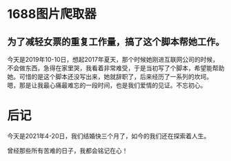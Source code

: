 # 1688图片爬取器
## 为了减轻女票的重复工作量，搞了这个脚本帮她工作。
今天是2019年10-10日，想起2017年夏天，那个时候她刚进互联网公司的时候，不会做东西，急得在家里哭，我看着非常难受，于是当初写了个脚本，希望能帮助她。可惜的是这个脚本还没写出来，她就辞职了，后来经历了一系列的坎坷。
嗯，那是让我最心痛最难忘的一段时间，也是我们爱情的见证。不忘初心。
# 后记
今天是2021年4-20日，我们结婚快三个月了，如今的我们还在探索着人生。

曾经那些所有苦难的日子，我都会铭记在心！
